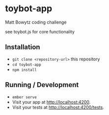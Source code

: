 # toybot-app

Matt Bowytz coding challenge

see toybot.js for core functionality

## Installation

* `git clone <repository-url>` this repository
* `cd toybot-app`
* `npm install`

## Running / Development

* `ember serve`
* Visit your app at [http://localhost:4200](http://localhost:4200).
* Visit your tests at [http://localhost:4200/tests](http://localhost:4200/tests).
